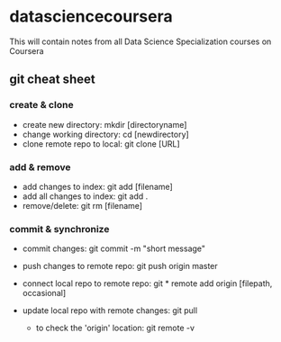 datasciencecoursera
===================
This will contain notes from all Data Science Specialization courses on Coursera

## git cheat sheet


### create & clone
* create new directory: mkdir [directoryname]
* change working directory: cd [newdirectory]
* clone remote repo to local: git clone [URL]

### add & remove
* add changes to index: git add [filename]
* add all changes to index: git add .
* remove/delete: git rm [filename]

### commit & synchronize
* commit changes: git commit -m "short message"
* push changes to remote repo: git push origin master
* connect local repo to remote repo: git * remote add origin [filepath, occasional]
* update local repo with remote changes: git pull
  
  * to check the 'origin' location: git remote -v

